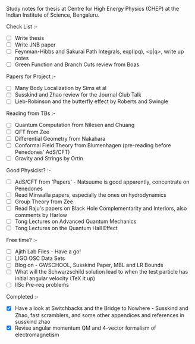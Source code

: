 Study notes for thesis at Centre for High Energy Physics (CHEP) at the Indian Institute of Science, Bengaluru.

Check List :-

- [ ] Write thesis
- [ ] Write JNB paper
- [ ] Feynman-Hibbs and Sakurai Path Integrals, exp(ipq), <p|q>, write up notes
- [ ] Green Function and Branch Cuts review from Boas

Papers for Project :-

- [ ] Many Body Localization by Sims et al
- [ ] Susskind and Zhao review for the Journal Club Talk
- [ ] Lieb-Robinson and the butterfly effect by Roberts and Swingle

Reading from TBs :-

- [ ] Quantum Computation from Nilesen and Chuang
- [ ] QFT from Zee
- [ ] Differential Geometry from Nakahara
- [ ] Conformal Field Theory from Blumenhagen (pre-reading before Penedones' AdS/CFT)
- [ ] Gravity and Strings by Ortin

Good Physicist? :-

- [ ] AdS/CFT from 'Papers' - Natsuume is good apparently, concentrate on Penedones
- [ ] Read Minwalla papers, especially the ones on hydrodynamics
- [ ] Group Theory from Zee
- [ ] Read Raju's papers on Black Hole Complementarity and Interiors, also comments by Harlow
- [ ] Tong Lectures on Advanced Quantum Mechanics
- [ ] Tong Lectures on the Quantum Hall Effect

Free time? :-
- [ ] Ajith Lab Files - Have a go!
- [ ] LIGO OSC Data Sets
- [ ] Blog on - GWSCHOOL, Susskind Paper, MBL and LR Bounds
- [ ] What will the Schwarzschild solution lead to when the test particle has initial angular velocity (TeX it up)
- [ ] IISc Pre-req problems

Completed :-
- [x] Have a look at Switchbacks and the Bridge to Nowhere - Susskind and Zhao, fast scramblers, and some other appendices and references in susskind zhao
- [x] Revise angular momentum QM and 4-vector formalism of electromagnetism